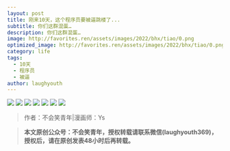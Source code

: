 ```yaml
---
layout: post
title: 刚来10天，这个程序员要被逼跳楼了...
subtitle: 你们这群混蛋…
description: 你们这群混蛋…
image: http://favorites.ren/assets/images/2022/bhx/tiao/0.png
optimized_image: http://favorites.ren/assets/images/2022/bhx/tiao/0.png
category: life
tags:
  - 10天
  - 程序员
  - 被逼
author: laughyouth
---
```



![](http://favorites.ren/assets/images/2022/bhx/tiao/1.jpg)
![](http://favorites.ren/assets/images/2022/bhx/tiao/2.jpg)
![](http://favorites.ren/assets/images/2022/bhx/tiao/3.jpg)
![](http://favorites.ren/assets/images/2022/bhx/tiao/4.jpg)
![](http://favorites.ren/assets/images/2022/bhx/tiao/5.jpg)
![](http://favorites.ren/assets/images/2022/bhx/tiao/6.jpg)
![](http://favorites.ren/assets/images/2022/bhx/tiao/7.jpg)

>作者：不会笑青年|漫画师：Ys

>**本文原创公众号：不会笑青年，授权转载请联系微信(laughyouth369)，授权后，请在原创发表48小时后再转载。**
